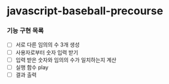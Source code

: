 # javascript-baseball-precourse

### 기능 구현 목록

- [ ] 서로 다른 임의의 수 3개 생성
- [ ] 사용자로부터 숫자 입력 받기
- [ ] 입력 받은 숫자와 임의의 수가 일치하는지 계산
- [ ] 실행 함수 play
- [ ] 결과 출력